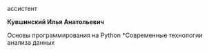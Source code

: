 ассистент



**Кувшинский Илья Анатольевич**

Основы программирования на Python
	*Современные технологии анализа данных